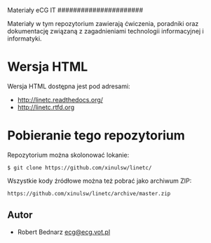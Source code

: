 Materiały eCG IT
######################

Materiały w tym repozytorium zawierają ćwiczenia, poradniki
oraz dokumentację związaną z zagadnieniami technologii informacyjnej
i informatyki.


Wersja HTML
================================

Wersja HTML dostępna jest pod adresami:

- http://linetc.readthedocs.org/
- http://linetc.rtfd.org

Pobieranie tego repozytorium
================================

Repozytorium można skolonować lokanie:

    $ git clone https://github.com/xinulsw/linetc/

Wszystkie kody źródłowe można też pobrać jako archiwum ZIP:

    https://github.com/xinulsw/linetc/archive/master.zip

Autor
-------

- Robert Bednarz <ecg@ecg.vot.pl>
